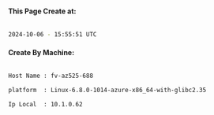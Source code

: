 
   
#### This Page Create at:

```bash

2024-10-06 - 15:55:51 UTC

```

#### Create By Machine:

```bash

Host Name : fv-az525-688

platform  : Linux-6.8.0-1014-azure-x86_64-with-glibc2.35

Ip Local  : 10.1.0.62

```

